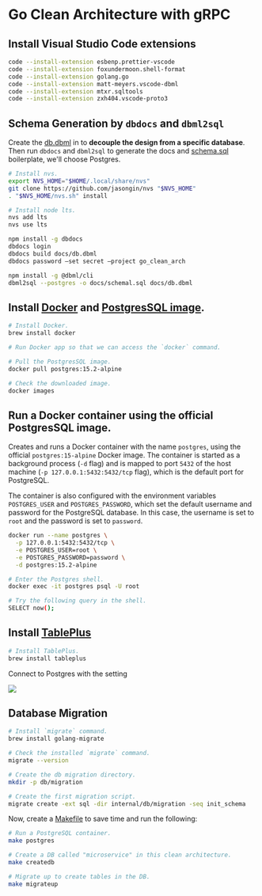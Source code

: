 # Go Clean Architecture with gRPC

## Install Visual Studio Code extensions

```bash
code --install-extension esbenp.prettier-vscode
code --install-extension foxundermoon.shell-format
code --install-extension golang.go
code --install-extension matt-meyers.vscode-dbml
code --install-extension mtxr.sqltools
code --install-extension zxh404.vscode-proto3
```

## Schema Generation by `dbdocs` and `dbml2sql`

Create the [db.dbml](./docs/db.dbml) in to **decouple the design from a specific
database**. Then run `dbdocs` and `dbml2sql` to generate the docs and
[schema.sql](./docs/schemal.sql) boilerplate, we'll choose Postgres.

```bash
# Install nvs.
export NVS_HOME="$HOME/.local/share/nvs"
git clone https://github.com/jasongin/nvs "$NVS_HOME"
. "$NVS_HOME/nvs.sh" install

# Install node lts.
nvs add lts
nvs use lts
```

```bash
npm install -g dbdocs
dbdocs login
dbdocs build docs/db.dbml
dbdocs password —set secret —project go_clean_arch
```

```bash
npm install -g @dbml/cli
dbml2sql --postgres -o docs/schemal.sql docs/db.dbml
```

## Install [Docker](https://www.docker.com) and [PostgresSQL image](https://hub.docker.com/_/postgres).

```bash
# Install Docker.
brew install docker

# Run Docker app so that we can access the `docker` command.

# Pull the PostgresSQL image.
docker pull postgres:15.2-alpine

# Check the downloaded image.
docker images
```

## Run a Docker container using the official PostgresSQL image.

Creates and runs a Docker container with the name `postgres`, using the official
`postgres:15-alpine` Docker image. The container is started as a background
process (`-d` flag) and is mapped to port `5432` of the host machine
(`-p 127.0.0.1:5432:5432/tcp` flag), which is the default port for PostgreSQL.

The container is also configured with the environment variables `POSTGRES_USER`
and `POSTGRES_PASSWORD`, which set the default username and password for the
PostgreSQL database. In this case, the username is set to `root` and the
password is set to `password`.

```bash
docker run --name postgres \
  -p 127.0.0.1:5432:5432/tcp \
  -e POSTGRES_USER=root \
  -e POSTGRES_PASSWORD=password \
  -d postgres:15.2-alpine
```

```bash
# Enter the Postgres shell.
docker exec -it postgres psql -U root

# Try the following query in the shell.
SELECT now();
```

## Install [TablePlus](https://tableplus.com)

```bash
# Install TablePlus.
brew install tableplus
```

Connect to Postgres with the setting

![](https://i.imgur.com/jgHY7h3.png)

## Database Migration

```bash
# Install `migrate` command.
brew install golang-migrate

# Check the installed `migrate` command.
migrate --version

# Create the db migration directory.
mkdir -p db/migration

# Create the first migration script.
migrate create -ext sql -dir internal/db/migration -seq init_schema
```

Now, create a [Makefile](./Makefile) to save time and run the following:

```bash
# Run a PostgreSQL container.
make postgres

# Create a DB called "microservice" in this clean architecture.
make createdb

# Migrate up to create tables in the DB.
make migrateup
```
